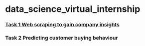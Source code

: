 # data_science_virtual_internship

### [Task 1 Web scraping to gain company insights](https://github.com/ZJW-92/data_science_virtual_internship/blob/main/task_1.ipynb)

### Task 2 Predicting customer buying behaviour
